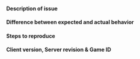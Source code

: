 #### Description of issue



#### Difference between expected and actual behavior



#### Steps to reproduce 



#### Client version, Server revision & Game ID
<!-- Found with the "Show server revision" verb in the OOC tab in game. Optional. -->
